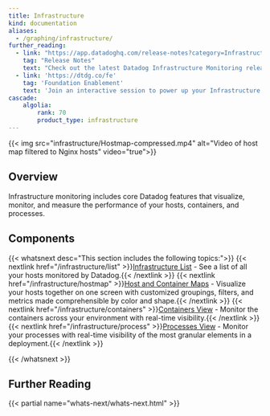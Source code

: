```yaml
---
title: Infrastructure
kind: documentation
aliases:
  - /graphing/infrastructure/
further_reading:
  - link: "https://app.datadoghq.com/release-notes?category=Infrastructure%20Monitoring"
    tag: "Release Notes"
    text: "Check out the latest Datadog Infrastructure Monitoring releases! (App login required)."
  - link: 'https://dtdg.co/fe'
    tag: 'Foundation Enablement'
    text: 'Join an interactive session to power up your Infrastructure monitoring'
cascade:
    algolia:
        rank: 70
        product_type: infrastructure
---
```


{{< img src="infrastructure/Hostmap-compressed.mp4" alt="Video of host map filtered to Nginx hosts" video="true">}}

## Overview

Infrastructure monitoring includes core Datadog features that visualize, monitor, and measure the performance of your hosts, containers, and processes.

## Components

{{< whatsnext desc="This section includes the following topics:">}}
    {{< nextlink href="/infrastructure/list" >}}<u>Infrastructure List</u> - See a list of all your hosts monitored by Datadog.{{< /nextlink >}}
    {{< nextlink href="/infrastructure/hostmap" >}}<u>Host and Container Maps</u> - Visualize your hosts together on one screen with customized groupings, filters, and metrics made comprehensible by color and shape.{{< /nextlink >}}
    {{< nextlink href="/infrastructure/containers" >}}<u>Containers View</u> - Monitor the containers across your environment with real-time visibility.{{< /nextlink >}}
    {{< nextlink href="/infrastructure/process" >}}<u>Processes View</u> - Monitor your processes with real-time visibility of the most granular elements in a deployment.{{< /nextlink >}}

{{< /whatsnext >}}

## Further Reading

{{< partial name="whats-next/whats-next.html" >}}
